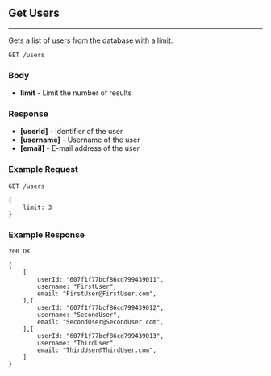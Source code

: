 ## Get Users
---
Gets a list of users from the database with a limit.

`GET /users`

### Body
- **limit** - Limit the number of results

### Response
- **[userId]** - Identifier of the user
- **[username]** - Username of the user
- **[email]** - E-mail address of the user

### Example Request
`GET /users`

```
{
	limit: 3
}
```

### Example Response
`200 OK`

```
{
	[
		userId: "607f1f77bcf86cd799439011",
		username: "FirstUser",
		email: "FirstUser@FirstUser.com",
	],[
		userId: "607f1f77bcf86cd799439012",
		username: "SecondUser",
		email: "SecondUser@SecondUser.com",
	],[
		userId: "607f1f77bcf86cd799439013",
		username: "ThirdUser",
		email: "ThirdUser@ThirdUser.com",
	]
}
```
